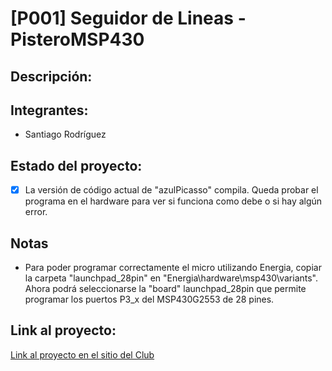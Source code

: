 ﻿# [P001] Seguidor de Lineas - PisteroMSP430

## Descripción:



## Integrantes:
- Santiago Rodríguez


## Estado del proyecto:
- [x] La versión de código actual de "azulPicasso" compila. Queda probar el programa en el hardware para ver si funciona como debe o si hay algún
 error.

## Notas

 - Para poder programar correctamente el micro utilizando Energia, copiar la carpeta "launchpad_28pin" en "Energia\hardware\msp430\variants".
 Ahora podrá seleccionarse la "board" launchpad_28pin que permite programar los puertos P3_x del MSP430G2553 de 28 pines.
	
## Link al proyecto:
[Link al proyecto en el sitio del Club](http://cdrunlp.com.ar/proyecto1/)


